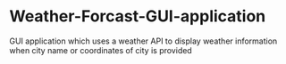# Weather-Forcast-GUI-application
GUI application which uses a weather API to display weather information when city name or coordinates of city is provided
